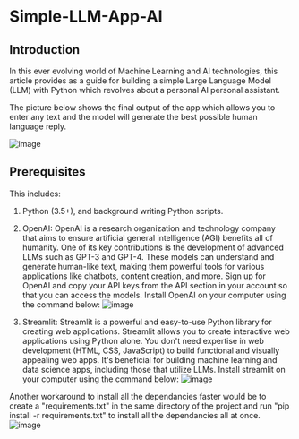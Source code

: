# Simple-LLM-App-AI

<h2 tabindex="-1" class="heading-element" dir="auto">Introduction</h2>
In this ever evolving world of Machine Learning and AI technologies, this article provides as a guide for building a simple Large Language Model (LLM) with Python which revolves about a personal AI personal assistant.

The picture below shows the final output of the app which allows you to enter any text and the model will generate the best possible human language reply.

![image](https://github.com/user-attachments/assets/551dc599-88a5-4fbc-a892-28c25254ab3f)

<h2 tabindex="-1" class="heading-element" dir="auto">Prerequisites</h2>
This includes:

1. Python (3.5+), and background writing Python scripts.

  
2. OpenAI: OpenAI is a research organization and technology company that aims to ensure artificial general intelligence (AGI) benefits all of humanity. One of its key contributions is the development of advanced LLMs such as GPT-3 and GPT-4. These models can understand and generate human-like text, making them powerful tools for various applications like chatbots, content creation, and more.
Sign up for OpenAI and copy your API keys from the API section in your account so that you can access the models.  Install OpenAI on your computer using the command below:
![image](https://github.com/user-attachments/assets/f1c750e4-711d-4f18-8fe6-3c80c84a8863)


3. Streamlit: Streamlit is a powerful and easy-to-use Python library for creating web applications. Streamlit allows you to create interactive web applications using Python alone. You don't need expertise in web development (HTML, CSS, JavaScript) to build functional and visually appealing web apps.
It's beneficial for building machine learning and data science apps, including those that utilize LLMs. Install streamlit on your computer using the command below:
![image](https://github.com/user-attachments/assets/c16d73d9-e52d-4e12-a48a-e535ecd442d3)

Another workaround to install all the dependancies faster would be to create a "requirements.txt" in the same directory of the project and run "pip install -r requirements.txt" to install all the dependancies all at once.
![image](https://github.com/user-attachments/assets/7f847804-17f3-4251-9388-0c038955d675)


